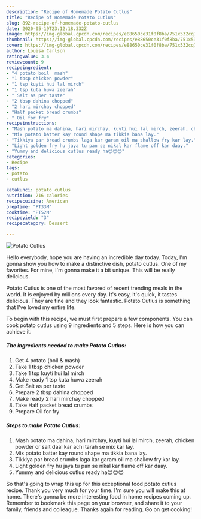 ```yaml
---
description: "Recipe of Homemade Potato Cutlus"
title: "Recipe of Homemade Potato Cutlus"
slug: 892-recipe-of-homemade-potato-cutlus
date: 2020-05-19T23:12:18.332Z
image: https://img-global.cpcdn.com/recipes/e88650ce31f0f8ba/751x532cq70/potato-cutlus-recipe-main-photo.jpg
thumbnail: https://img-global.cpcdn.com/recipes/e88650ce31f0f8ba/751x532cq70/potato-cutlus-recipe-main-photo.jpg
cover: https://img-global.cpcdn.com/recipes/e88650ce31f0f8ba/751x532cq70/potato-cutlus-recipe-main-photo.jpg
author: Louisa Carlson
ratingvalue: 3.4
reviewcount: 9
recipeingredient:
- "4 potato boil  mash"
- "1 tbsp chicken powder"
- "1 tsp kuyti hui lal mirch"
- "1 tsp kuta huwa zeerah"
- " Salt as per taste"
- "2 tbsp dahina chopped"
- "2 hari mirchay chopped"
- "Half packet bread crumbs"
- " Oil for fry"
recipeinstructions:
- "Mash potato ma dahina, hari mirchay, kuyti hui lal mirch, zeerah, chicken powder or salt daal kar achi tarah se mix kar lay."
- "Mix potato batter kay round shape ma tikkia bana lay."
- "Tikkiya par bread crumbs laga kar garam oil ma shallow fry kar lay."
- "Light golden fry hu jaya tu pan se nikal kar flame off kar daay."
- "Yummy and delicious cutlus ready ha😍😍😍"
categories:
- Recipe
tags:
- potato
- cutlus

katakunci: potato cutlus 
nutrition: 216 calories
recipecuisine: American
preptime: "PT33M"
cooktime: "PT52M"
recipeyield: "3"
recipecategory: Dessert

---
```



![Potato Cutlus](https://img-global.cpcdn.com/recipes/e88650ce31f0f8ba/751x532cq70/potato-cutlus-recipe-main-photo.jpg)

Hello everybody, hope you are having an incredible day today. Today, I'm gonna show you how to make a distinctive dish, potato cutlus. One of my favorites. For mine, I'm gonna make it a bit unique. This will be really delicious.

Potato Cutlus is one of the most favored of recent trending meals in the world. It is enjoyed by millions every day. It's easy, it's quick, it tastes delicious. They are fine and they look fantastic. Potato Cutlus is something that I've loved my entire life.




To begin with this recipe, we must first prepare a few components. You can cook potato cutlus using 9 ingredients and 5 steps. Here is how you can achieve it.

<!--inarticleads1-->

##### The ingredients needed to make Potato Cutlus:

1. Get 4 potato (boil &amp; mash)
1. Take 1 tbsp chicken powder
1. Take 1 tsp kuyti hui lal mirch
1. Make ready 1 tsp kuta huwa zeerah
1. Get  Salt as per taste
1. Prepare 2 tbsp dahina chopped
1. Make ready 2 hari mirchay chopped
1. Take Half packet bread crumbs
1. Prepare  Oil for fry




<!--inarticleads2-->

##### Steps to make Potato Cutlus:

1. Mash potato ma dahina, hari mirchay, kuyti hui lal mirch, zeerah, chicken powder or salt daal kar achi tarah se mix kar lay.
1. Mix potato batter kay round shape ma tikkia bana lay.
1. Tikkiya par bread crumbs laga kar garam oil ma shallow fry kar lay.
1. Light golden fry hu jaya tu pan se nikal kar flame off kar daay.
1. Yummy and delicious cutlus ready ha😍😍😍




So that's going to wrap this up for this exceptional food potato cutlus recipe. Thank you very much for your time. I'm sure you will make this at home. There's gonna be more interesting food in home recipes coming up. Remember to bookmark this page on your browser, and share it to your family, friends and colleague. Thanks again for reading. Go on get cooking!
